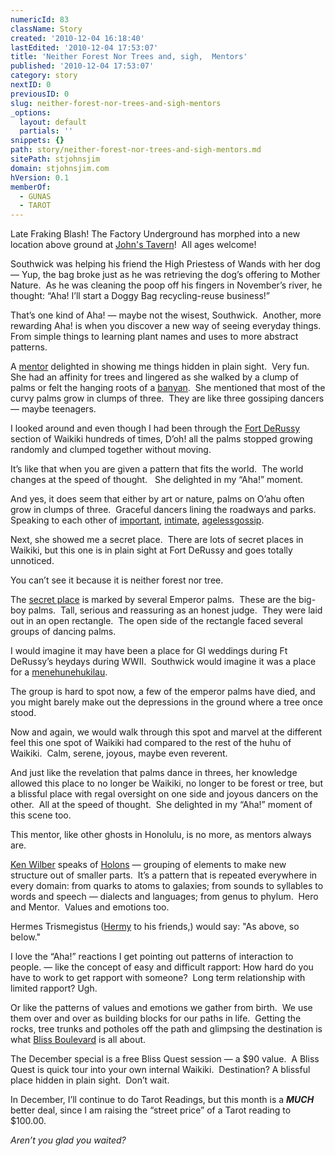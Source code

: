 ```yaml
---
numericId: 83
className: Story
created: '2010-12-04 16:18:40'
lastEdited: '2010-12-04 17:53:07'
title: 'Neither Forest Nor Trees and, sigh,  Mentors'
published: '2010-12-04 17:53:07'
category: story
nextID: 0
previousID: 0
slug: neither-forest-nor-trees-and-sigh-mentors
_options:
  layout: default
  partials: ''
snippets: {}
path: story/neither-forest-nor-trees-and-sigh-mentors.md
sitePath: stjohnsjim
domain: stjohnsjim.com
hVersion: 0.1
memberOf:
  - GUNAS
  - TAROT
---
```


Late Fraking Blash! The Factory Underground has morphed into a new location above ground at [John's Tavern][0]! &nbsp;All ages welcome!

Southwick was helping his friend the High Priestess of Wands with her dog &mdash; Yup, the bag broke just as he was retrieving the dog&rsquo;s offering to Mother Nature.&nbsp; As he was cleaning the poop off his fingers in November&rsquo;s river, he thought: &ldquo;Aha! I&rsquo;ll start a Doggy Bag recycling-reuse business!&rdquo;

That&rsquo;s one kind of Aha! &mdash; maybe not the wisest, Southwick.&nbsp; Another, more rewarding Aha! is when you discover a new way of seeing everyday things.&nbsp; From simple things to learning plant names and uses to more abstract patterns.

A [mentor][1] delighted in showing me things hidden in plain sight.&nbsp; Very fun.&nbsp; She had an affinity for trees and lingered as she walked by a clump of palms or felt the hanging roots of a [banyan][2].&nbsp; She mentioned that most of the curvy palms grow in clumps of three.&nbsp; They are like three gossiping dancers &mdash; maybe teenagers.

I looked around and even though I had been through the [Fort DeRussy][3] section of Waikiki hundreds of times, D&rsquo;oh! all the palms stopped growing randomly and clumped together without moving.

It&rsquo;s like that when you are given a pattern that fits the world.&nbsp; The world changes at the speed of thought. &nbsp; She delighted in my &ldquo;Aha!&rdquo; moment.

And yes, it does seem that either by art or nature, palms on O&rsquo;ahu often grow in clumps of three.&nbsp; Graceful dancers lining the roadways and parks.&nbsp; Speaking to each other of [important][4], [intimate][5], [ageless][6][gossip][7].

Next, she showed me a secret place.&nbsp; There are lots of secret places in Waikiki, but this one is in plain sight at Fort DeRussy and goes totally unnoticed.

You can&rsquo;t see it because it is neither forest nor tree.

The [secret place][8] is marked by several Emperor palms.&nbsp; These are the big-boy palms.&nbsp; Tall, serious and reassuring as an honest judge.&nbsp; They were laid out in an open rectangle.&nbsp; The open side of the rectangle faced several groups of dancing palms.

I would imagine it may have been a place for GI weddings during Ft DeRussy&rsquo;s heydays during WWII. &nbsp;Southwick would imagine it was a place for a [menehune][9][hukilau][10].

The group is hard to spot now, a few of the emperor palms have died, and you might barely make out the depressions in the ground where a tree once stood.

Now and again, we would walk through this spot and marvel at the different feel this one spot of Waikiki had compared to the rest of the huhu of Waikiki.&nbsp; Calm, serene, joyous, maybe even reverent.

And just like the revelation that palms dance in threes, her knowledge allowed this place to no longer be Waikiki, no longer to be forest or tree, but a blissful place with regal oversight on one side and joyous dancers on the other.&nbsp; All at the speed of thought.&nbsp; She delighted in my &ldquo;Aha!&rdquo; moment of this scene too.

This mentor, like other ghosts in Honolulu, is no more, as mentors always are.&nbsp;

[Ken Wilber][11] speaks of [Holons][12] &mdash; grouping of elements to make new structure out of smaller parts.&nbsp; It&rsquo;s a pattern that is repeated everywhere in every domain: from quarks to atoms to galaxies; from sounds to syllables to words and speech &mdash; dialects and languages; from genus to phylum.&nbsp; Hero and Mentor.&nbsp; Values and emotions too.

Hermes Trismegistus ([Hermy][13] to his friends,)&nbsp;would say: &quot;As above, so below.&quot;

I love the &ldquo;Aha!&rdquo; reactions I get pointing out patterns of interaction to people. &mdash; like the concept of easy and difficult rapport: How hard do you have to work to get rapport with someone?&nbsp; Long term relationship with limited rapport? Ugh.

Or like the patterns of values and emotions we gather from birth.&nbsp; We use them over and over as building blocks for our paths in life.&nbsp; Getting the rocks, tree trunks and potholes off the path and glimpsing the destination is what [Bliss Boulevard][14] is all about.

The December special is a free Bliss Quest session &mdash; a $90 value.&nbsp; A Bliss Quest is quick tour into your own internal Waikiki.&nbsp; Destination? A blissful place hidden in plain sight.&nbsp; Don&rsquo;t wait.

In December, I&rsquo;ll continue to do Tarot Readings, but this month is a **_MUCH_** better deal, since I am raising the &ldquo;street price&rdquo; of a Tarot reading to $100.00.

_Aren&rsquo;t you glad you waited?_

[0]: http://maps.google.com/maps/ms?ie=UTF8&hl=en&msa=0&ll=45.590669,-122.754756&spn=0.002516,0.003551&t=h&z=18&msid=114144299215869109392.0004969fe04ec6e3cc721
[1]: http://en.wikipedia.org/wiki/Obi-Wan_Kenobi
[2]: http://prateekv.wordpress.com/2008/12/24/limca-book-of-records-quiz-2008-prelims/banyan-tree/
[3]: http://www.hiarmymuseumsoc.org/
[4]: http://gawker.com/5396065/lindsay-lohan-is-back-on-boys
[5]: http://gossipteen.com/
[6]: http://www.google.com/search?rls=en&q=celeb+gossip+sites&ie=UTF-8&oe=UTF-8
[7]: http://www.google.com/search?rls=en&q=sports+football+basketball+baseball&ie=UTF-8&oe=UTF-8
[8]: http://maps.google.com/maps/ms?&oe=UTF-8&ie=UTF8&hq=&hnear=Waikiki,+Honolulu,+HI&gl=us&ei=Pub6TNb8NYmssAP3w4X3DQ&oi=geocode_result&ved=0CB0Q8gEwAA&hl=en&msa=0&msid=114144299215869109392.0004969f75c0606f90b80&t=h&z=20
[9]: http://en.wikipedia.org/wiki/Menehune
[10]: http://www.huffingtonpost.com/2010/12/04/state-department-to-colum_n_792059.html
[11]: http://www.kenwilber.com/home/landing/index.html
[12]: http://en.wikipedia.org/wiki/Holon_(philosophy)
[13]: http://www.google.com/search?rls=en&q=hermes+trismegistus&ie=UTF-8&oe=UTF-8
[14]: http://blissblvd.com/
